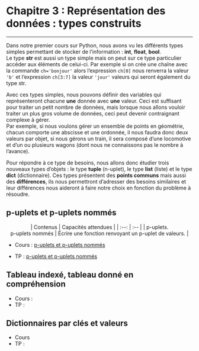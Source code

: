 # Chapitre 3 : Représentation des données : types construits
---
Dans notre premier cours sur Python, nous avons vu les différents types simples permettant de stocker de l’information : **int**, **float**, **bool**.  
Le type **str** est aussi un type simple mais on peut sur ce type particulier accéder aux éléments de celui-ci. Par exemple si on crée une chaîne avec la commande ```ch='bonjour'``` alors l’expression ```ch[0]``` nous renverra la valeur ```'b'``` et l’expression ```ch[3:7]``` la valeur ```'jour'``` valeurs qui seront également du type str.  

Avec ces types simples, nous pouvons définir des variables qui représenteront chacune **une** donnée avec **une** valeur. Ceci est suffisant pour traiter un petit nombre de données, mais lorsque nous allons vouloir traiter un plus gros volume de données, ceci peut devenir contraignant complexe à gérer.  
Par exemple, si nous voulons gérer un ensemble de points en géométrie, chacun comporte une abscisse et une ordonnée, il nous faudra donc deux valeurs par objet, si nous gérons un train, il sera composé d’une locomotive et d’un ou plusieurs wagons (dont nous ne connaissons pas le nombre à l’avance).  

Pour répondre à ce type de besoins, nous allons donc étudier trois nouveaux types d’objets : le type **tuple** (n-uplet), le type **list** (liste) et le type **dict** (dictionnaire). Ces types présentent des **points communs** mais aussi des **différences**, ils nous permettront d’adresser des besoins similaires et leur différences nous aideront à faire notre choix en fonction du problème à résoudre.

## p-uplets et p-uplets nommés

<center>
| Contenus | Capacités attendues |
| :--: | :-- |
| p-uplets. <br>p-uplets nommés | Écrire une fonction renvoyant un p-uplet de valeurs. |
</center>


- Cours : [p-uplets et p-uplets nommés](https://notebook.basthon.fr/?from=https://raw.githubusercontent.com/cyrillearduini/NSI/main/NSI_1ERE/_ressources/3.TYPES_CONSTRUITS/3.1-Cours_p-uplets.ipynb)


- TP : [p-uplets et p-uplets nommés](https://notebook.basthon.fr/?from=https://raw.githubusercontent.com/cyrillearduini/NSI/main/NSI_1ERE/_ressources/3.TYPES_CONSTRUITS/3.2-TP_p-uplets.ipynb)

## Tableau indexé, tableau donné en compréhension
- Cours : 
- TP : 

## Dictionnaires par clés et valeurs
- Cours
- TP : 

